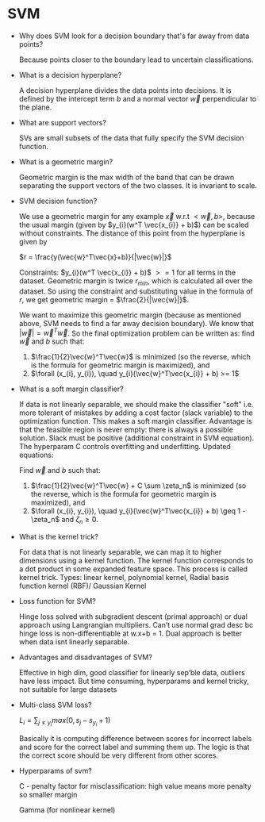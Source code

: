 # SVM

- Why does SVM look for a decision boundary that's far away from data points?
    
    Because points closer to the boundary lead to uncertain classifications.
    
- What is a decision hyperplane?
    
    A decision hyperplane divides the data points into decisions. It is defined by the intercept term $b$ and a normal vector $\vec{w}$ perpendicular to the plane.
    
- What are support vectors?
    
    SVs are small subsets of the data that fully specify the SVM decision function.
    
- What is a geometric margin?
    
    Geometric margin is the max width of the band that can be drawn separating the support vectors of the two classes. It is invariant to scale.
    
- SVM decision function?
    
    We use a geometric margin for any example $\vec{x}$ w.r.t $<\vec{w}, b>$, because the usual margin (given by $y_{i}(w^T \vec{x_{i}} + b)$) can be scaled without constraints. The distance of this point from the hyperplane is given by 
    
    $r = \frac{y(\vec{w}^T\vec{x}+b)}{|\vec{w}|}$
    
    Constraints:   $y_{i}(w^T \vec{x_{i}} + b)$ $>=1$ for all terms in the dataset. Geometric margin is twice $r_{min}$, which is calculated all over the dataset. So using the constraint and substituting value in the formula of $r$, we get geometric margin = $\frac{2}{|\vec{w}|}$. 
    
    We want to maximize this geometric margin (because as mentioned above, SVM needs to find a far away decision boundary). We know that $|\vec{w}| = \vec{w}^T\vec{w}$. So the final optimization problem can be written as: find $\vec{w}$ and $b$ such that:
    
    1. $\frac{1}{2}\vec{w}^T\vec{w}$ is minimized (so the reverse, which is the formula for geometric margin is maximized), and 
    2. $\forall (x_{i}, y_{i}), \quad y_{i}(\vec{w}^T\vec{x_{i}} + b) >= 1$
    
- What is a soft margin classifier?
    
    If data is not linearly separable, we should make the classifier "soft" i.e. more tolerant of mistakes by adding a cost factor (slack variable) to the optimization function. This makes a soft margin classifier. Advantage is that the feasible region is never empty: there is always a possible solution. Slack must be positive (additional constraint in SVM equation). The hyperparam C controls overfitting and underfitting. Updated equations:
    
    Find $\vec{w}$ and $b$ such that:
    
    1. $\frac{1}{2}\vec{w}^T\vec{w} + C \sum \zeta_n$ is minimized (so the reverse, which is the formula for geometric margin is maximized), and
    2. $\forall (x_{i}, y_{i}), \quad y_{i}(\vec{w}^T\vec{x_{i}} + b) \geq 1 - \zeta_n$ and $\zeta_n \geq 0$.
- What is the kernel trick?
    
    For data that is not linearly separable, we can map it to higher dimensions using a kernel function. The kernel function corresponds to a dot product in some expanded feature space. This process is called kernel trick. Types: linear kernel, polynomial kernel, Radial basis function kernel (RBF)/ Gaussian Kernel
    
- Loss function for SVM?
    
    Hinge loss solved with subgradient descent (primal approach) or dual approach using Langrangian multipliers. Can’t use normal grad desc bc hinge loss is non-differentiable at w.x+b = 1. Dual approach is better when data isnt linearly separable.
    
- Advantages and disadvantages of SVM?
    
    Effective in high dim, good classifier for linearly sep’ble data, outliers have less impact. But time consuming, hyperparams and kernel tricky, not suitable for large datasets
    
- Multi-class SVM loss?
    
    $L_i = \sum_{j \neq y_i}max(0, s_j - s_{y_i} + 1)$
    
    Basically it is computing difference between scores for incorrect labels and score for the correct label and summing them up. The logic is that the correct score should be very different from other scores.
    
- Hyperparams of svm?
    
    C - penalty factor for misclassification: high value means more penalty so smaller margin
    
    Gamma (for nonlinear kernel)